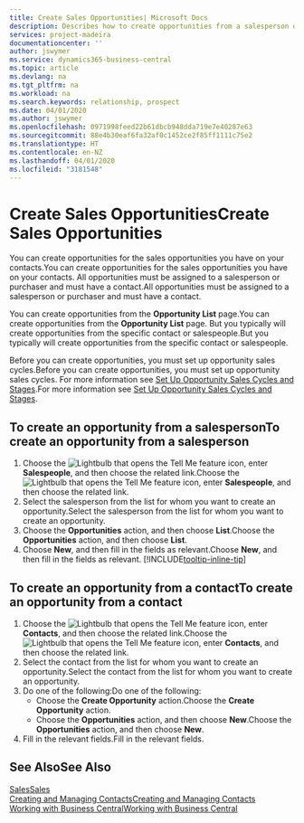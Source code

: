 ```yaml
---
title: Create Sales Opportunities| Microsoft Docs
description: Describes how to create opportunities from a salesperson or a contact in Business Central.
services: project-madeira
documentationcenter: ''
author: jswymer
ms.service: dynamics365-business-central
ms.topic: article
ms.devlang: na
ms.tgt_pltfrm: na
ms.workload: na
ms.search.keywords: relationship, prospect
ms.date: 04/01/2020
ms.author: jswymer
ms.openlocfilehash: 0971998feed22b61dbcb948dda719e7e40287e63
ms.sourcegitcommit: 88e4b30eaf6fa32af0c1452ce2f85ff1111c75e2
ms.translationtype: HT
ms.contentlocale: en-NZ
ms.lasthandoff: 04/01/2020
ms.locfileid: "3181548"
---
```

# <a name="create-sales-opportunities"></a><span data-ttu-id="8c41d-103">Create Sales Opportunities</span><span class="sxs-lookup"><span data-stu-id="8c41d-103">Create Sales Opportunities</span></span>
<span data-ttu-id="8c41d-104">You can create opportunities for the sales opportunities you have on your contacts.</span><span class="sxs-lookup"><span data-stu-id="8c41d-104">You can create opportunities for the sales opportunities you have on your contacts.</span></span> <span data-ttu-id="8c41d-105">All opportunities must be assigned to a salesperson or purchaser and must have a contact.</span><span class="sxs-lookup"><span data-stu-id="8c41d-105">All opportunities must be assigned to a salesperson or purchaser and must have a contact.</span></span>

<span data-ttu-id="8c41d-106">You can create opportunities from the **Opportunity List** page.</span><span class="sxs-lookup"><span data-stu-id="8c41d-106">You can create opportunities from the **Opportunity List** page.</span></span> <span data-ttu-id="8c41d-107">But you typically will create opportunities from the specific contact or salespeople.</span><span class="sxs-lookup"><span data-stu-id="8c41d-107">But you typically will create opportunities from the specific contact or salespeople.</span></span>

<span data-ttu-id="8c41d-108">Before you can create opportunities, you must set up opportunity sales cycles.</span><span class="sxs-lookup"><span data-stu-id="8c41d-108">Before you can create opportunities, you must set up opportunity sales cycles.</span></span> <span data-ttu-id="8c41d-109">For more information see [Set Up Opportunity Sales Cycles and Stages](marketing-how-setup-opportunity-sales-cycles-stages.md).</span><span class="sxs-lookup"><span data-stu-id="8c41d-109">For more information see [Set Up Opportunity Sales Cycles and Stages](marketing-how-setup-opportunity-sales-cycles-stages.md).</span></span>

## <a name="to-create-an-opportunity-from-a-salesperson"></a><span data-ttu-id="8c41d-110">To create an opportunity from a salesperson</span><span class="sxs-lookup"><span data-stu-id="8c41d-110">To create an opportunity from a salesperson</span></span>
1. <span data-ttu-id="8c41d-111">Choose the ![Lightbulb that opens the Tell Me feature](media/ui-search/search_small.png "Tell me what you want to do") icon, enter **Salespeople**, and then choose the related link.</span><span class="sxs-lookup"><span data-stu-id="8c41d-111">Choose the ![Lightbulb that opens the Tell Me feature](media/ui-search/search_small.png "Tell me what you want to do") icon, enter **Salespeople**, and then choose the related link.</span></span>
2. <span data-ttu-id="8c41d-112">Select the salesperson from the list for whom you want to create an opportunity.</span><span class="sxs-lookup"><span data-stu-id="8c41d-112">Select the salesperson from the list for whom you want to create an opportunity.</span></span>
3. <span data-ttu-id="8c41d-113">Choose the **Opportunities** action, and then choose **List**.</span><span class="sxs-lookup"><span data-stu-id="8c41d-113">Choose the **Opportunities** action, and then choose **List**.</span></span>
4. <span data-ttu-id="8c41d-114">Choose **New**, and then fill in the fields as relevant.</span><span class="sxs-lookup"><span data-stu-id="8c41d-114">Choose **New**, and then fill in the fields as relevant.</span></span> [!INCLUDE[tooltip-inline-tip](includes/tooltip-inline-tip_md.md)]  



## <a name="to-create-an-opportunity-from-a-contact"></a><span data-ttu-id="8c41d-115">To create an opportunity from a contact</span><span class="sxs-lookup"><span data-stu-id="8c41d-115">To create an opportunity from a contact</span></span>
1. <span data-ttu-id="8c41d-116">Choose the ![Lightbulb that opens the Tell Me feature](media/ui-search/search_small.png "Tell me what you want to do") icon, enter **Contacts**, and then choose the related link.</span><span class="sxs-lookup"><span data-stu-id="8c41d-116">Choose the ![Lightbulb that opens the Tell Me feature](media/ui-search/search_small.png "Tell me what you want to do") icon, enter **Contacts**, and then choose the related link.</span></span>
2. <span data-ttu-id="8c41d-117">Select the contact from the list for whom you want to create an opportunity.</span><span class="sxs-lookup"><span data-stu-id="8c41d-117">Select the contact from the list for whom you want to create an opportunity.</span></span>
3. <span data-ttu-id="8c41d-118">Do one of the following:</span><span class="sxs-lookup"><span data-stu-id="8c41d-118">Do one of the following:</span></span>
   * <span data-ttu-id="8c41d-119">Choose the **Create Opportunity** action.</span><span class="sxs-lookup"><span data-stu-id="8c41d-119">Choose the **Create Opportunity** action.</span></span>
   * <span data-ttu-id="8c41d-120">Choose the  **Opportunities** action, and then choose **New**.</span><span class="sxs-lookup"><span data-stu-id="8c41d-120">Choose the  **Opportunities** action, and then choose **New**.</span></span>
4. <span data-ttu-id="8c41d-121">Fill in the relevant fields.</span><span class="sxs-lookup"><span data-stu-id="8c41d-121">Fill in the relevant fields.</span></span>

## <a name="see-also"></a><span data-ttu-id="8c41d-122">See Also</span><span class="sxs-lookup"><span data-stu-id="8c41d-122">See Also</span></span>
[<span data-ttu-id="8c41d-123">Sales</span><span class="sxs-lookup"><span data-stu-id="8c41d-123">Sales</span></span>](sales-manage-sales.md)  
[<span data-ttu-id="8c41d-124">Creating and Managing Contacts</span><span class="sxs-lookup"><span data-stu-id="8c41d-124">Creating and Managing Contacts</span></span>](marketing-contacts.md)  
[<span data-ttu-id="8c41d-125">Working with Business Central</span><span class="sxs-lookup"><span data-stu-id="8c41d-125">Working with Business Central</span></span>](ui-work-product.md)
